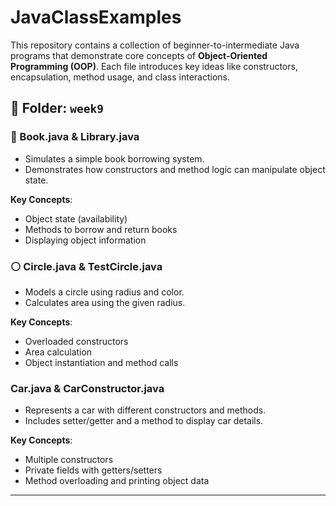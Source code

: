 # JavaClassExamples

This repository contains a collection of beginner-to-intermediate Java programs that demonstrate core concepts of **Object-Oriented Programming (OOP)**. Each file introduces key ideas like constructors, encapsulation, method usage, and class interactions.

## 📂 Folder: `week9`

### 📘 Book.java & Library.java
- Simulates a simple book borrowing system.
- Demonstrates how constructors and method logic can manipulate object state.

**Key Concepts**:
- Object state (availability)
- Methods to borrow and return books
- Displaying object information

### ⚪ Circle.java & TestCircle.java
- Models a circle using radius and color.
- Calculates area using the given radius.

**Key Concepts**:
- Overloaded constructors
- Area calculation
- Object instantiation and method calls

### Car.java & CarConstructor.java
- Represents a car with different constructors and methods.
- Includes setter/getter and a method to display car details.

**Key Concepts**:
- Multiple constructors
- Private fields with getters/setters
- Method overloading and printing object data

---

